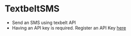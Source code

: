 # TextbeltSMS
- Send an SMS using texbelt API
- Having an API key is required. Register an API Key <a href="https://textbelt.com/purchase/?generateKey=1">here</a>
